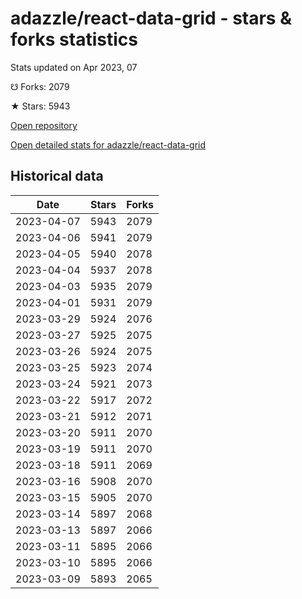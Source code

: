 # adazzle/react-data-grid - stars & forks statistics

Stats updated on Apr 2023, 07

☋ Forks: 2079

★ Stars: 5943

[Open repository](https://github.com/adazzle/react-data-grid)

[Open detailed stats for adazzle/react-data-grid](https://reviewgithub.com/rep/adazzle/react-data-grid)

## Historical data
| Date | Stars | Forks |
|------|-------|-------|
| 2023-04-07 | 5943 | 2079 | 
| 2023-04-06 | 5941 | 2079 | 
| 2023-04-05 | 5940 | 2078 | 
| 2023-04-04 | 5937 | 2078 | 
| 2023-04-03 | 5935 | 2079 | 
| 2023-04-01 | 5931 | 2079 | 
| 2023-03-29 | 5924 | 2076 | 
| 2023-03-27 | 5925 | 2075 | 
| 2023-03-26 | 5924 | 2075 | 
| 2023-03-25 | 5923 | 2074 | 
| 2023-03-24 | 5921 | 2073 | 
| 2023-03-22 | 5917 | 2072 | 
| 2023-03-21 | 5912 | 2071 | 
| 2023-03-20 | 5911 | 2070 | 
| 2023-03-19 | 5911 | 2070 | 
| 2023-03-18 | 5911 | 2069 | 
| 2023-03-16 | 5908 | 2070 | 
| 2023-03-15 | 5905 | 2070 | 
| 2023-03-14 | 5897 | 2068 | 
| 2023-03-13 | 5897 | 2066 | 
| 2023-03-11 | 5895 | 2066 | 
| 2023-03-10 | 5895 | 2066 | 
| 2023-03-09 | 5893 | 2065 | 


